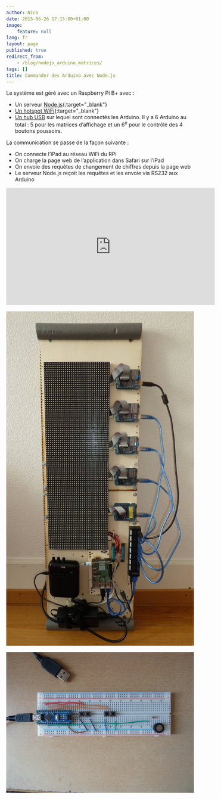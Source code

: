 ```yaml
---
author: Nico
date: 2015-06-26 17:15:00+01:00
image:
    feature: null
lang: fr
layout: page
published: true
redirect_from:
    - /blog/nodejs_arduino_matrices/
tags: []
title: Commander des Arduino avec Node.js
---
```


Le système est géré avec un Raspberry Pi B+ avec :

-   Un serveur [Node.js](https://nodejs.org){:target="\_blank"}
-   [Un hotspot WiFi](https://learn.adafruit.com/setting-up-a-raspberry-pi-as-a-wifi-access-point?view=all){:target="\_blank"}
-   [Un hub USB](/usb_hub_test/) sur lequel sont connectés les Arduino. Il y a 6 Arduino au total : 5 pour les matrices d’affichage et un 6<sup>e</sup> pour le contrôle des 4 boutons poussoirs.

La communication se passe de la façon suivante :

-   On connecte l’iPad au réseau WiFi du RPi
-   On charge la page web de l’application dans Safari sur l’iPad
-   On envoie des requêtes de changement de chiffres depuis la page web
-   Le serveur Node.js reçoit les requêtes et les envoie via RS232 aux Arduino

<iframe width="560" height="315" src="https://www.youtube.com/embed/b8a_t5Tyg44" frameborder="0" allowfullscreen></iframe>

[![ouilogique.com][img_1]][img_1]

[img_1]: ../../files/2015-06-26-nodejs_arduino_matrices/2015-05-29_platine.jpg

[![ouilogique.com][img_2]][img_2]

[img_2]: ../../files/2015-06-26-nodejs_arduino_matrices/2015-05-30_boutons.jpg
